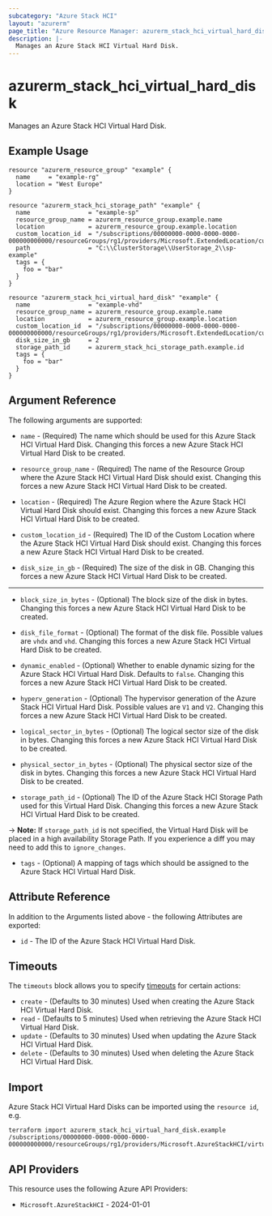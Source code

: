 ```yaml
---
subcategory: "Azure Stack HCI"
layout: "azurerm"
page_title: "Azure Resource Manager: azurerm_stack_hci_virtual_hard_disk"
description: |-
  Manages an Azure Stack HCI Virtual Hard Disk.
---
```


# azurerm_stack_hci_virtual_hard_disk

Manages an Azure Stack HCI Virtual Hard Disk.

## Example Usage

```hcl
resource "azurerm_resource_group" "example" {
  name     = "example-rg"
  location = "West Europe"
}

resource "azurerm_stack_hci_storage_path" "example" {
  name                = "example-sp"
  resource_group_name = azurerm_resource_group.example.name
  location            = azurerm_resource_group.example.location
  custom_location_id  = "/subscriptions/00000000-0000-0000-0000-000000000000/resourceGroups/rg1/providers/Microsoft.ExtendedLocation/customLocations/cl1"
  path                = "C:\\ClusterStorage\\UserStorage_2\\sp-example"
  tags = {
    foo = "bar"
  }
}

resource "azurerm_stack_hci_virtual_hard_disk" "example" {
  name                = "example-vhd"
  resource_group_name = azurerm_resource_group.example.name
  location            = azurerm_resource_group.example.location
  custom_location_id  = "/subscriptions/00000000-0000-0000-0000-000000000000/resourceGroups/rg1/providers/Microsoft.ExtendedLocation/customLocations/cl1"
  disk_size_in_gb     = 2
  storage_path_id     = azurerm_stack_hci_storage_path.example.id
  tags = {
    foo = "bar"
  }
}
```

## Argument Reference

The following arguments are supported:

* `name` - (Required) The name which should be used for this Azure Stack HCI Virtual Hard Disk. Changing this forces a new Azure Stack HCI Virtual Hard Disk to be created.

* `resource_group_name` - (Required) The name of the Resource Group where the Azure Stack HCI Virtual Hard Disk should exist. Changing this forces a new Azure Stack HCI Virtual Hard Disk to be created.

* `location` - (Required) The Azure Region where the Azure Stack HCI Virtual Hard Disk should exist. Changing this forces a new Azure Stack HCI Virtual Hard Disk to be created.

* `custom_location_id` - (Required) The ID of the Custom Location where the Azure Stack HCI Virtual Hard Disk should exist. Changing this forces a new Azure Stack HCI Virtual Hard Disk to be created.

* `disk_size_in_gb` - (Required) The size of the disk in GB. Changing this forces a new Azure Stack HCI Virtual Hard Disk to be created.

---

* `block_size_in_bytes` - (Optional) The block size of the disk in bytes. Changing this forces a new Azure Stack HCI Virtual Hard Disk to be created.

* `disk_file_format` - (Optional) The format of the disk file. Possible values are `vhdx` and `vhd`. Changing this forces a new Azure Stack HCI Virtual Hard Disk to be created.

* `dynamic_enabled` - (Optional) Whether to enable dynamic sizing for the Azure Stack HCI Virtual Hard Disk. Defaults to `false`. Changing this forces a new Azure Stack HCI Virtual Hard Disk to be created.

* `hyperv_generation` - (Optional) The hypervisor generation of the Azure Stack HCI Virtual Hard Disk. Possible values are `V1` and `V2`. Changing this forces a new Azure Stack HCI Virtual Hard Disk to be created.

* `logical_sector_in_bytes` - (Optional) The logical sector size of the disk in bytes. Changing this forces a new Azure Stack HCI Virtual Hard Disk to be created.

* `physical_sector_in_bytes` - (Optional) The physical sector size of the disk in bytes. Changing this forces a new Azure Stack HCI Virtual Hard Disk to be created.

* `storage_path_id` - (Optional) The ID of the Azure Stack HCI Storage Path used for this Virtual Hard Disk. Changing this forces a new Azure Stack HCI Virtual Hard Disk to be created.

-> **Note:** If `storage_path_id` is not specified, the Virtual Hard Disk will be placed in a high availability Storage Path. If you experience a diff you may need to add this to `ignore_changes`.

* `tags` - (Optional) A mapping of tags which should be assigned to the Azure Stack HCI Virtual Hard Disk.

## Attribute Reference

In addition to the Arguments listed above - the following Attributes are exported: 

* `id` - The ID of the Azure Stack HCI Virtual Hard Disk.

## Timeouts

The `timeouts` block allows you to specify [timeouts](https://developer.hashicorp.com/terraform/language/resources/configure#define-operation-timeouts) for certain actions:

* `create` - (Defaults to 30 minutes) Used when creating the Azure Stack HCI Virtual Hard Disk.
* `read` - (Defaults to 5 minutes) Used when retrieving the Azure Stack HCI Virtual Hard Disk.
* `update` - (Defaults to 30 minutes) Used when updating the Azure Stack HCI Virtual Hard Disk.
* `delete` - (Defaults to 30 minutes) Used when deleting the Azure Stack HCI Virtual Hard Disk.

## Import

Azure Stack HCI Virtual Hard Disks can be imported using the `resource id`, e.g.

```shell
terraform import azurerm_stack_hci_virtual_hard_disk.example /subscriptions/00000000-0000-0000-0000-000000000000/resourceGroups/rg1/providers/Microsoft.AzureStackHCI/virtualHardDisks/disk1
```

## API Providers
<!-- This section is generated, changes will be overwritten -->
This resource uses the following Azure API Providers:

* `Microsoft.AzureStackHCI` - 2024-01-01
